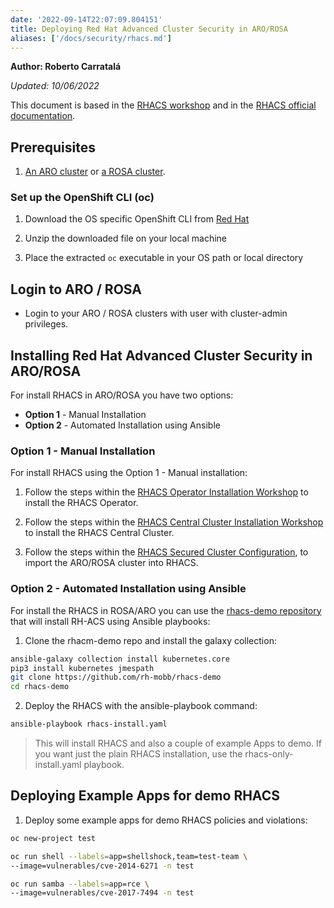 ```yaml
---
date: '2022-09-14T22:07:09.804151'
title: Deploying Red Hat Advanced Cluster Security in ARO/ROSA
aliases: ['/docs/security/rhacs.md']
---
```


**Author: Roberto Carratalá**

*Updated: 10/06/2022*

This document is based in the [RHACS workshop](https://redhat-scholars.github.io/acs-workshop/acs-workshop/index.html) and in the [RHACS official documentation](https://docs.openshift.com/acs/3.70/installing/install-ocp-operator.html).

## Prerequisites

1. [An ARO cluster](/docs/quickstart-aro) or [a ROSA cluster](/docs/quickstart-rosa).

### Set up the OpenShift CLI (oc)

1. Download the OS specific OpenShift CLI from [Red Hat](https://mirror.openshift.com/pub/openshift-v4/clients/ocp/latest/)

2. Unzip the downloaded file on your local machine

3. Place the extracted `oc` executable in your OS path or local directory

## Login to ARO / ROSA

* Login to your ARO / ROSA clusters with user with cluster-admin privileges.

## Installing Red Hat Advanced Cluster Security in ARO/ROSA

For install RHACS in ARO/ROSA you have two options:

* **Option 1** - Manual Installation
* **Option 2** - Automated Installation using Ansible

### Option 1 - Manual Installation

For install RHACS using the Option 1 - Manual installation:

1. Follow the steps within the [RHACS Operator Installation Workshop](https://redhat-scholars.github.io/acs-workshop/acs-workshop/02-getting_started.html#install_acs_operator) to install the RHACS Operator.

2. Follow the steps within the [RHACS Central Cluster Installation Workshop](https://redhat-scholars.github.io/acs-workshop/acs-workshop/02-getting_started.html#install_acs_central) to install the RHACS Central Cluster.

3. Follow the steps within the [RHACS Secured Cluster Configuration](https://redhat-scholars.github.io/acs-workshop/acs-workshop/02-getting_started.html#config_acs_securedcluster), to import the ARO/ROSA cluster into RHACS.

### Option 2 - Automated Installation using Ansible

For install the RHACS in ROSA/ARO you can use the [rhacs-demo repository](https://github.com/rh-mobb/rhacs-demo) that will install RH-ACS using Ansible playbooks:

1. Clone the rhacm-demo repo and install the galaxy collection:

```bash
ansible-galaxy collection install kubernetes.core
pip3 install kubernetes jmespath
git clone https://github.com/rh-mobb/rhacs-demo
cd rhacs-demo
```

2. Deploy the RHACS with the ansible-playbook command:

```bash
ansible-playbook rhacs-install.yaml
```

> This will install RHACS and also a couple of example Apps to demo. If you want just the plain RHACS installation, use the rhacs-only-install.yaml playbook.


## Deploying Example Apps for demo RHACS

1. Deploy some example apps for demo RHACS policies and violations:

```bash
oc new-project test

oc run shell --labels=app=shellshock,team=test-team \
--image=vulnerables/cve-2014-6271 -n test

oc run samba --labels=app=rce \
--image=vulnerables/cve-2017-7494 -n test
```
